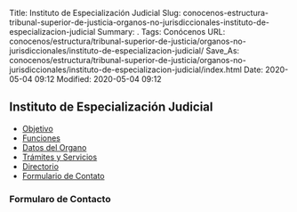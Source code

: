Title: Instituto de Especialización Judicial
Slug: conocenos-estructura-tribunal-superior-de-justicia-organos-no-jurisdiccionales-instituto-de-especializacion-judicial
Summary: .
Tags: Conócenos
URL: conocenos/estructura/tribunal-superior-de-justicia/organos-no-jurisdiccionales/instituto-de-especializacion-judicial/
Save_As: conocenos/estructura/tribunal-superior-de-justicia/organos-no-jurisdiccionales/instituto-de-especializacion-judicial/index.html
Date: 2020-05-04 09:12
Modified: 2020-05-04 09:12



## Instituto de Especialización Judicial

* [Objetivo](objetivo/)
* [Funciones](funciones/)
* [Datos del Organo](datos-del-organo/)
* [Trámites y Servicios](trámites-y-servicios)
* [Directorio](directorio/)
* [Formulario de Contato](formulario-de-contacto/)




### Formularo de Contacto


